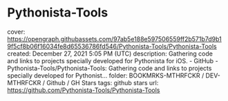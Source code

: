 # Pythonista-Tools

cover: https://opengraph.githubassets.com/97ab5e188e597506559ff2b571b7d9b19f5cf8b06f16034fe8d65536786fd546/Pythonista-Tools/Pythonista-Tools
created: December 27, 2021 5:05 PM (UTC)
description: Gathering code and links to projects specially developed for Pythonista for iOS. - GitHub - Pythonista-Tools/Pythonista-Tools: Gathering code and links to projects specially developed for Pythonist...
folder: BOOKMRKS-MTHRFCKR / DEV-MTHRFCKR / Github / GH Stars
tags: github stars
url: https://github.com/Pythonista-Tools/Pythonista-Tools